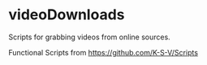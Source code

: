 # videoDownloads
Scripts for grabbing videos from online sources. 

Functional Scripts from https://github.com/K-S-V/Scripts
